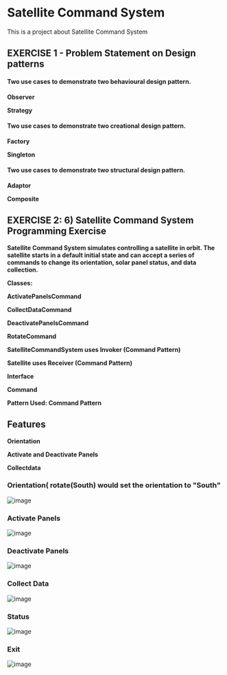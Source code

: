 # Satellite Command System
This is a project about Satellite Command System
## EXERCISE 1 - Problem Statement on Design patterns

  #### Two use cases to demonstrate two behavioural design pattern.

  **Observer**
  
  **Strategy**
  
  #### Two use cases to demonstrate two creational design pattern.

  **Factory**
  
  **Singleton**
  
  #### Two use cases to demonstrate two structural design pattern.
  
  **Adaptor**
  
  **Composite**

## EXERCISE 2: 6) Satellite Command System Programming Exercise

**Satellite Command System  simulates controlling a satellite in orbit. The satellite starts in a default
initial state and can accept a series of commands to change its orientation, solar panel status, and data collection.**

**Classes:**

**ActivatePanelsCommand**

**CollectDataCommand**

**DeactivatePanelsCommand**

**RotateCommand**

**SatelliteCommandSystem uses Invoker (Command Pattern)**

**Satellite uses Receiver (Command Pattern)**

**Interface**

**Command**

**Pattern Used: Command Pattern**

## Features

**Orientation**

**Activate and Deactivate Panels**

**Collectdata**

### Orientation( rotate(South) would set the orientation to "South"


![image](https://github.com/user-attachments/assets/52e34b0c-0c3f-4e8b-b01f-70ec770c6406)

### Activate Panels

![image](https://github.com/user-attachments/assets/2edba3d1-c672-423f-8d5c-aead13b6adad)

### Deactivate Panels

![image](https://github.com/user-attachments/assets/96156038-7097-445d-ad30-54ea283f46ca)

### Collect Data

![image](https://github.com/user-attachments/assets/94d09699-e07a-4123-8997-3df9ca9389d8)


### Status

![image](https://github.com/user-attachments/assets/e7f2a842-6dae-462a-a3db-a5262d441464)

### Exit

![image](https://github.com/user-attachments/assets/d4abcedc-406a-43bc-91b4-b1c680f2af38)

